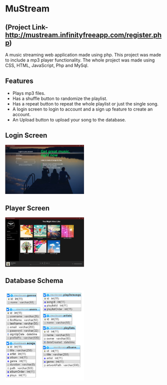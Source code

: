 # MuStream 
## (Project Link-<a href="http://mustream.infinityfreeapp.com/register.php">http://mustream.infinityfreeapp.com/register.php</a>)
A music streaming web application made using php.
This project was made to include a mp3 player functionality. The whole project was made using CSS, HTML, JavaScript, Php and MySql. 

## Features

* Plays mp3 files.
* Has a shuffle button to randomize the playlist.
* Has a repeat button to repeat the whole playlist or just the single song.
* A login screen to login to account and a sign up feature to create an account.
* An Upload button to upload your song to the database.

## Login Screen
<img width="50%" height="50%" src="Capture.PNG"/>

## Player Screen
<img width="50%" height="50%" src="music player.PNG"/>

## Database Schema
<img width="50%" height="50%" src="database schema.PNG"/>
